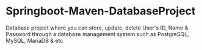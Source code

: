 # Springboot-Maven-DatabaseProject

Database project where you can store, update, delete User's ID, Name & Password through a database management system such as PostgreSQL, MySQL, MariaDB & etc 
